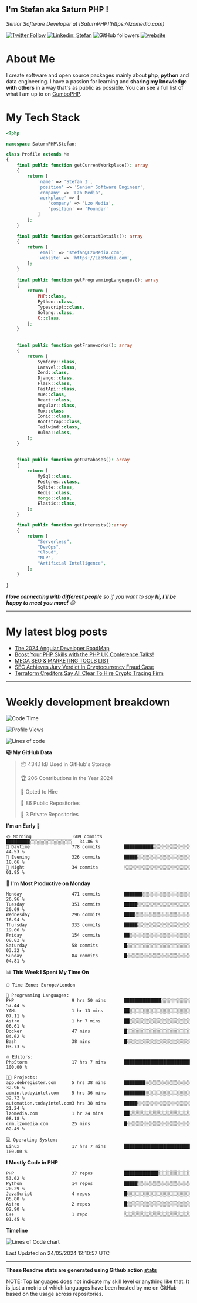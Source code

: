 ## I'm Stefan aka Saturn PHP !

<p>
    <em>Senior Software Developer at  [SaturnPHP](https://lzomedia.com)
</em>

</p>

[![Twitter Follow](https://img.shields.io/twitter/follow/cornatul?label=Follow)](https://twitter.com/intent/follow?screen_name=gumbophp)
[![Linkedin: Stefan](https://img.shields.io/badge/cornatul-blue?style=flat-square&logo=Linkedin&logoColor=white&link=https://www.linkedin.com/in/cornatul/)](https://www.linkedin.com/in/gumbophp/)
![GitHub followers](https://img.shields.io/github/followers/lzomedia?label=Follow&style=social)
[![website](https://img.shields.io/badge/Website-46a2f1.svg?&style=flat-square&logo=Google-Chrome&logoColor=white&link=https://lzomedia.com/)](https://lzomedia.com/)



# About Me
I create software and open source packages mainly about **php**, **python** and data engineering. 
I have a passion for learning and **sharing my knowledge with others** in a way that's as public as possible. 
You can see a full list of what I am up to on [GumboPHP](https://lzomedia.com).


# My Tech Stack

```php
<?php

namespace SaturnPHP\Stefan;

class Profile extends Me
{
    final public function getCurrentWorkplace(): array
    {
        return [
            'name' => 'Stefan I',
            'position' => 'Senior Software Engineer',
            'company' => 'Lzo Media',
            'workplace' => [
                'company' => 'Lzo Media',
                'position' => 'Founder'         
            ]
        ];
    }
    
    final public function getContactDetails(): array
    {
        return [
            'email' => 'stefan@LzoMedia.com',
            'website' => 'https://LzoMedia.com',
        ];
    }
    
    final public function getProgrammingLanguages(): array
    {
        return [
            PHP::class,
            Python::class,
            Typescript::class,
            Golang::class,
            C::class,
        ];
    }
    
    
    final public function getFrameworks(): array
    {
        return [
            Symfony::class,
            Laravel::class,
            Zend::class,
            Django::class,
            Flask::class,
            FastApi::class,
            Vue::class,
            React::class,
            Angular::class,
            Mux::class
            Ionic::class,
            Bootstrap::class,
            Tailwind::class,
            Bulma::class,
        ];
    }
    
    
    final public function getDatabases(): array
    {
        return [
            MySql::class,
            Postgres::class,
            Sqlite::class,
            Redis::class,
            Mongo::class,
            Elastic::class,
        ];
    }

    final public function getInterests():array
    {
        return [
            "Serverless",
            "DevOps",
            "Cloud",
            "NLP",
            "Artificial Intelligence",
        ];
    }
   
}
```
 <em><b>I love connecting with different people</b> so if you want to say <b>hi, I'll be happy to meet you more!</b> 😊</em>

---
# My latest blog posts
<!-- BLOG-POST-LIST:START -->
- [The 2024 Angular Developer RoadMap](https://blog.lzomedia.com/the-2024-angular-developer-roadmap/)
- [Boost Your PHP Skills with the PHP UK Conference Talks!](https://blog.lzomedia.com/boost-your-php-skills-with-the-php-uk-conference-talks/)
- [MEGA SEO &amp; MARKETING TOOLS LIST](https://blog.lzomedia.com/mega-seo-marketing-tools-list/)
- [SEC Achieves Jury Verdict In Cryptocurrency Fraud Case](https://blog.lzomedia.com/sec-achieves-jury-verdict-in-cryptocurrency-fraud-case-7/)
- [Terraform Creditors Say All Clear To Hire Crypto Tracing Firm](https://blog.lzomedia.com/terraform-creditors-say-all-clear-to-hire-crypto-tracing-firm-5/)
<!-- BLOG-POST-LIST:END -->

---
# Weekly development breakdown
<!--START_SECTION:waka-->
![Code Time](http://img.shields.io/badge/Code%20Time-579%20hrs%205%20mins-blue)

![Profile Views](http://img.shields.io/badge/Profile%20Views-0-blue)

![Lines of code](https://img.shields.io/badge/From%20Hello%20World%20I%27ve%20Written-9.1%20million%20lines%20of%20code-blue)

**🐱 My GitHub Data** 

> 📦 434.1 kB Used in GitHub's Storage 
 > 
> 🏆 206 Contributions in the Year 2024
 > 
> 💼 Opted to Hire
 > 
> 📜 86 Public Repositories 
 > 
> 🔑 3 Private Repositories 
 > 
**I'm an Early 🐤** 

```text
🌞 Morning                609 commits         █████████░░░░░░░░░░░░░░░░   34.86 % 
🌆 Daytime                778 commits         ███████████░░░░░░░░░░░░░░   44.53 % 
🌃 Evening                326 commits         █████░░░░░░░░░░░░░░░░░░░░   18.66 % 
🌙 Night                  34 commits          ░░░░░░░░░░░░░░░░░░░░░░░░░   01.95 % 
```
📅 **I'm Most Productive on Monday** 

```text
Monday                   471 commits         ███████░░░░░░░░░░░░░░░░░░   26.96 % 
Tuesday                  351 commits         █████░░░░░░░░░░░░░░░░░░░░   20.09 % 
Wednesday                296 commits         ████░░░░░░░░░░░░░░░░░░░░░   16.94 % 
Thursday                 333 commits         █████░░░░░░░░░░░░░░░░░░░░   19.06 % 
Friday                   154 commits         ██░░░░░░░░░░░░░░░░░░░░░░░   08.82 % 
Saturday                 58 commits          █░░░░░░░░░░░░░░░░░░░░░░░░   03.32 % 
Sunday                   84 commits          █░░░░░░░░░░░░░░░░░░░░░░░░   04.81 % 
```


📊 **This Week I Spent My Time On** 

```text
🕑︎ Time Zone: Europe/London

💬 Programming Languages: 
PHP                      9 hrs 50 mins       ██████████████░░░░░░░░░░░   57.44 % 
YAML                     1 hr 13 mins        ██░░░░░░░░░░░░░░░░░░░░░░░   07.11 % 
Astro                    1 hr 7 mins         ██░░░░░░░░░░░░░░░░░░░░░░░   06.61 % 
Docker                   47 mins             █░░░░░░░░░░░░░░░░░░░░░░░░   04.62 % 
Bash                     38 mins             █░░░░░░░░░░░░░░░░░░░░░░░░   03.73 % 

🔥 Editors: 
PhpStorm                 17 hrs 7 mins       █████████████████████████   100.00 % 

🐱‍💻 Projects: 
app.debregister.com      5 hrs 38 mins       ████████░░░░░░░░░░░░░░░░░   32.96 % 
admin.todayintel.com     5 hrs 36 mins       ████████░░░░░░░░░░░░░░░░░   32.72 % 
automation.todayintel.com3 hrs 38 mins       █████░░░░░░░░░░░░░░░░░░░░   21.24 % 
lzomedia.com             1 hr 24 mins        ██░░░░░░░░░░░░░░░░░░░░░░░   08.18 % 
crm.lzomedia.com         25 mins             █░░░░░░░░░░░░░░░░░░░░░░░░   02.49 % 

💻 Operating System: 
Linux                    17 hrs 7 mins       █████████████████████████   100.00 % 
```

**I Mostly Code in PHP** 

```text
PHP                      37 repos            █████████████░░░░░░░░░░░░   53.62 % 
Python                   14 repos            █████░░░░░░░░░░░░░░░░░░░░   20.29 % 
JavaScript               4 repos             █░░░░░░░░░░░░░░░░░░░░░░░░   05.80 % 
Astro                    2 repos             █░░░░░░░░░░░░░░░░░░░░░░░░   02.90 % 
C++                      1 repo              ░░░░░░░░░░░░░░░░░░░░░░░░░   01.45 % 
```



**Timeline**

![Lines of Code chart](https://raw.githubusercontent.com/gumbophp/gumbophp/master/assets/bar_graph.png)


 Last Updated on 24/05/2024 12:10:57 UTC
<!--END_SECTION:waka-->


---


**These Readme stats are generated using Github action [stats](https://github.com/cornatul/stats)**

NOTE: Top languages does not indicate my skill level or anything like that. 
It is just a metric of which languages have been hosted by me on GitHub based on the usage across repositories. 
